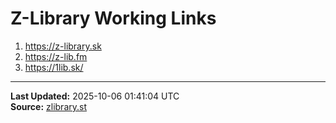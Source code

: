 # Z-Library Working Links

1. https://z-library.sk
2. https://z-lib.fm
3. https://1lib.sk/

---
**Last Updated:** 2025-10-06 01:41:04 UTC  
**Source:** [zlibrary.st](https://zlibrary.st/new-z-library-official-website-links)

